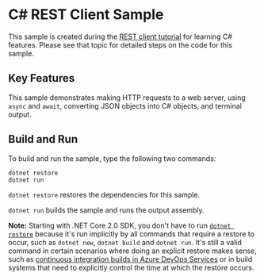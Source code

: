 # C# REST Client Sample

This sample is created during the [REST client tutorial](https://docs.microsoft.com/dotnet/csharp/tutorials/console-webapiclient)
for learning C# features. Please see that topic for detailed steps on the code
for this sample.

## Key Features

This sample demonstrates making HTTP requests to a web server, using `async`
and `await`, converting JSON objects into C# objects, and terminal output.

## Build and Run

To build and run the sample, type the following two commands:

```console
dotnet restore
dotnet run
```

`dotnet restore` restores the dependencies for this sample.

`dotnet run` builds the sample and runs the output assembly.

**Note:** Starting with .NET Core 2.0 SDK, you don't have to run [`dotnet restore`](https://docs.microsoft.com/dotnet/core/tools/dotnet-restore) because it's run implicitly by all commands that require a restore to occur, such as `dotnet new`, `dotnet build` and `dotnet run`.
It's still a valid command in certain scenarios where doing an explicit restore makes sense, such as [continuous integration builds in Azure DevOps Services](https://docs.microsoft.com/azure/devops/build-release/apps/aspnet/build-aspnet-core) or in build systems that need to explicitly control the time at which the restore occurs.
